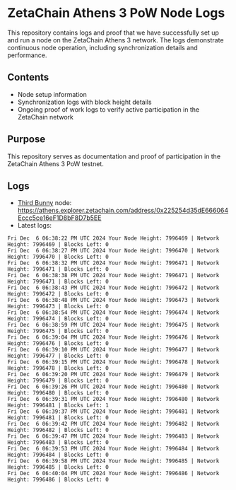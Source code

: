 # ZetaChain Athens 3 PoW Node Logs
This repository contains logs and proof that we have successfully set up and run a node on the ZetaChain Athens 3 network. The logs demonstrate continuous node operation, including synchronization details and performance.

## Contents
- Node setup information
- Synchronization logs with block height details
- Ongoing proof of work logs to verify active participation in the ZetaChain network

## Purpose
This repository serves as documentation and proof of participation in the ZetaChain Athens 3 PoW testnet.

## Logs

- [Third Bunny](https://thirdbunny.xyz/) node: https://athens.explorer.zetachain.com/address/0x225254d35dE666064Eccc5ce16eF1D8bF8D7b5EE
- Latest logs:
```
Fri Dec  6 06:38:22 PM UTC 2024 Your Node Height: 7996469 | Network Height: 7996469 | Blocks Left: 0
Fri Dec  6 06:38:27 PM UTC 2024 Your Node Height: 7996470 | Network Height: 7996470 | Blocks Left: 0
Fri Dec  6 06:38:32 PM UTC 2024 Your Node Height: 7996471 | Network Height: 7996471 | Blocks Left: 0
Fri Dec  6 06:38:38 PM UTC 2024 Your Node Height: 7996471 | Network Height: 7996471 | Blocks Left: 0
Fri Dec  6 06:38:43 PM UTC 2024 Your Node Height: 7996472 | Network Height: 7996472 | Blocks Left: 0
Fri Dec  6 06:38:48 PM UTC 2024 Your Node Height: 7996473 | Network Height: 7996473 | Blocks Left: 0
Fri Dec  6 06:38:54 PM UTC 2024 Your Node Height: 7996474 | Network Height: 7996474 | Blocks Left: 0
Fri Dec  6 06:38:59 PM UTC 2024 Your Node Height: 7996475 | Network Height: 7996475 | Blocks Left: 0
Fri Dec  6 06:39:04 PM UTC 2024 Your Node Height: 7996476 | Network Height: 7996476 | Blocks Left: 0
Fri Dec  6 06:39:10 PM UTC 2024 Your Node Height: 7996477 | Network Height: 7996477 | Blocks Left: 0
Fri Dec  6 06:39:15 PM UTC 2024 Your Node Height: 7996478 | Network Height: 7996478 | Blocks Left: 0
Fri Dec  6 06:39:20 PM UTC 2024 Your Node Height: 7996479 | Network Height: 7996479 | Blocks Left: 0
Fri Dec  6 06:39:26 PM UTC 2024 Your Node Height: 7996480 | Network Height: 7996480 | Blocks Left: 0
Fri Dec  6 06:39:31 PM UTC 2024 Your Node Height: 7996480 | Network Height: 7996481 | Blocks Left: 1
Fri Dec  6 06:39:37 PM UTC 2024 Your Node Height: 7996481 | Network Height: 7996481 | Blocks Left: 0
Fri Dec  6 06:39:42 PM UTC 2024 Your Node Height: 7996482 | Network Height: 7996482 | Blocks Left: 0
Fri Dec  6 06:39:47 PM UTC 2024 Your Node Height: 7996483 | Network Height: 7996483 | Blocks Left: 0
Fri Dec  6 06:39:53 PM UTC 2024 Your Node Height: 7996484 | Network Height: 7996484 | Blocks Left: 0
Fri Dec  6 06:39:58 PM UTC 2024 Your Node Height: 7996485 | Network Height: 7996485 | Blocks Left: 0
Fri Dec  6 06:40:04 PM UTC 2024 Your Node Height: 7996486 | Network Height: 7996486 | Blocks Left: 0
```
